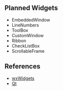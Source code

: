 ## Planned Widgets
- EmbeddedWindow
- LineNumbers
- ToolBox
- CustomWindow
- Ribbon
- CheckListBox
- ScrollableFrame

## References
- [wxWidgets](http://docs.wxwidgets.org/3.1/page_screenshots.html)
- [Qt](http://doc.qt.io/qt-5/gallery.html)
